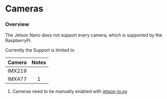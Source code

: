 # Cameras

### Overview

The Jetson Nano does not support every camera, which is supported by the RaspberryPi.

Currently the Support is limited to 

| Camera                                |  Notes  |
| ------------------------------------- | :-----: |
| IMX219                                |         |
| IMX477                                |  1      |


1. Cameras need to be manually enabled with [jetson-io.py](https://docs.arducam.com/Nvidia-Jetson-Camera/Application-note/Jetson-io/)